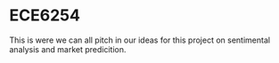 # ECE6254
This is were we can all pitch in our ideas for this project on sentimental analysis and market predicition.
